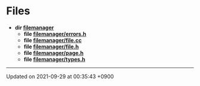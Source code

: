 

# Files




* **dir [filemanager](/Files/filemanager#dir-filemanager)** 
    * **file [filemanager/errors.h](/Files/filemanager/errors.h#file-errors.h)** 
    * **file [filemanager/file.cc](/Files/filemanager/file.cc#file-file.cc)** 
    * **file [filemanager/file.h](/Files/filemanager/file.h#file-file.h)** 
    * **file [filemanager/page.h](/Files/filemanager/page.h#file-page.h)** 
    * **file [filemanager/types.h](/Files/filemanager/types.h#file-types.h)** 



-------------------------------

Updated on 2021-09-29 at 00:35:43 +0900
